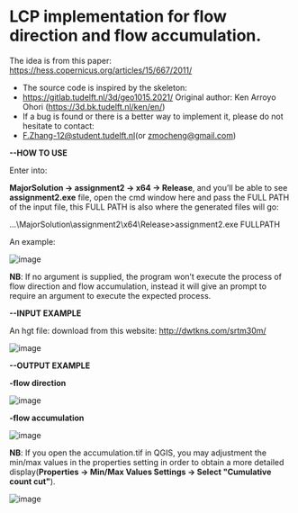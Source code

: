 # LCP implementation for flow direction and flow accumulation.
The idea is from this paper: https://hess.copernicus.org/articles/15/667/2011/

 * The source code is inspired by the skeleton:
 * https://gitlab.tudelft.nl/3d/geo1015.2021/ Original author: Ken Arroyo Ohori (https://3d.bk.tudelft.nl/ken/en/)
 * If a bug is found or there is a better way to implement it, please do not hesitate to contact:
 * F.Zhang-12@student.tudelft.nl(or zmocheng@gmail.com)
 
**--HOW TO USE**

Enter into:

**MajorSolution -> assignment2 -> x64 -> Release**, and you’ll be able to see **assignment2.exe** file, open the cmd window here and pass the FULL PATH of the input file, this FULL PATH is also where the generated files will go:

...\MajorSolution\assignment2\x64\Release>assignment2.exe FULLPATH

An example:

![image](https://user-images.githubusercontent.com/72781910/146770183-5cd9ccc2-eccc-4f5a-b48f-3000628f499c.png)

**NB**: If no argument is supplied, the program won’t execute the process of flow direction and flow accumulation, instead it will give an prompt to require an argument to execute the expected process.

**--INPUT EXAMPLE**

An hgt file: download from this website: http://dwtkns.com/srtm30m/

![image](https://user-images.githubusercontent.com/72781910/146772130-df7528a2-9637-4bd6-b926-9219a9a31291.png)

**--OUTPUT EXAMPLE**

**-flow direction**

![image](https://user-images.githubusercontent.com/72781910/146772355-571680fa-6981-4e70-a6b1-9205fdaae3f1.png)

**-flow accumulation**

![image](https://user-images.githubusercontent.com/72781910/146772454-b8311605-03d1-4c1e-8697-2dc8a027c599.png)

**NB**: If you open the accumulation.tif in QGIS, you may adjustment the min/max values in the properties setting in order to obtain a more detailed display(**Properties -> Min/Max Values Settings -> Select "Cumulative count cut"**).

![image](https://user-images.githubusercontent.com/72781910/146772890-310fee57-a6f8-4504-9486-cdfac590c274.png)




